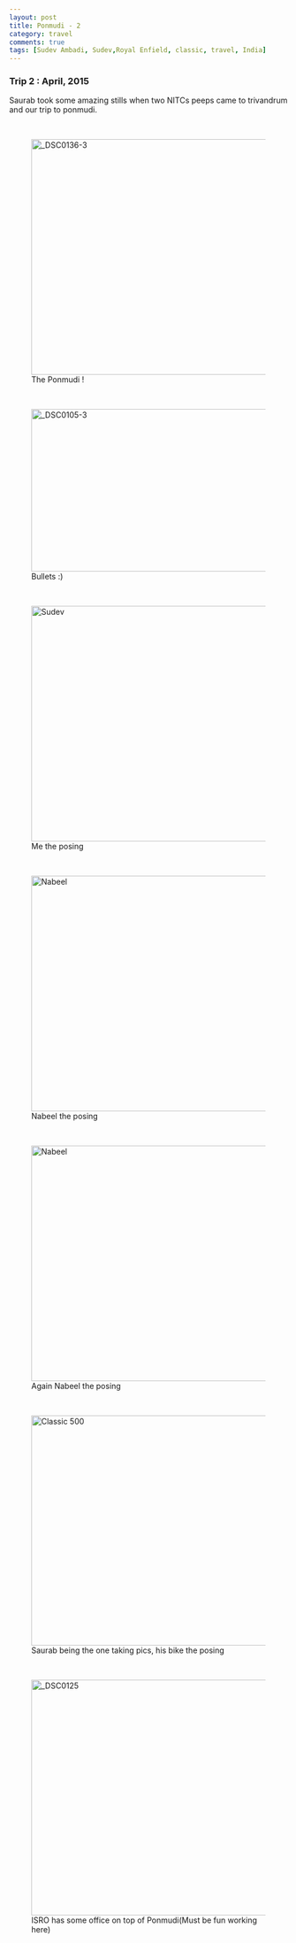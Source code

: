 ```yaml
---
layout: post
title: Ponmudi - 2 
category: travel
comments: true
tags: [Sudev Ambadi, Sudev,Royal Enfield, classic, travel, India]
---
```

### Trip 2 : April, 2015

Saurab took some amazing stills when two NITCs peeps came to trivandrum and our trip to ponmudi.

<br />
<figure class="one"><a href="https://www.flickr.com/photos/80443278@N03/16977789492" title="_DSC0136-3 by Saurab Devananadan, on Flickr"><img src="https://farm8.staticflickr.com/7636/16977789492_0e1609360b_z.jpg" width="640" height="426" alt="_DSC0136-3"></a><figcaption>The Ponmudi !</figcaption></figure>
<br />
<figure class="one"><a href="https://www.flickr.com/photos/80443278@N03/16792873849" title="_DSC0105-3 by Saurab Devananadan, on Flickr"><img src="https://farm9.staticflickr.com/8703/16792873849_36d795427d_z.jpg" width="640" height="294" alt="_DSC0105-3"></a><figcaption>Bullets :)</figcaption></figure>
<br />
<figure class="one"><a href="https://www.flickr.com/photos/80443278@N03/16953006726" title="Sudev by Saurab Devananadan, on Flickr"><img src="https://farm9.staticflickr.com/8694/16953006726_e97bc63994_z.jpg" width="640" height="426" alt="Sudev"></a><figcaption>Me the posing</figcaption></figure>
<br />
<figure class="one"><a href="https://www.flickr.com/photos/80443278@N03/16358760633" title="Nabeel by Saurab Devananadan, on Flickr"><img src="https://farm8.staticflickr.com/7617/16358760633_bb2906d655_z.jpg" width="640" height="426" alt="Nabeel"></a><figcaption>Nabeel the posing</figcaption></figure>
<br />
<figure class="one"><a href="https://www.flickr.com/photos/80443278@N03/16812974848" title="Nabeel by Saurab Devananadan, on Flickr"><img src="https://farm8.staticflickr.com/7597/16812974848_e643e14857_z.jpg" width="640" height="426" alt="Nabeel"></a><figcaption>Again Nabeel the posing</figcaption></figure>
<br />
<figure class="one"><a href="https://www.flickr.com/photos/80443278@N03/16774491987" title="Classic 500 by Saurab Devananadan, on Flickr"><img src="https://farm9.staticflickr.com/8753/16774491987_7771471dbc_z.jpg" width="640" height="416" alt="Classic 500"></a><figcaption>Saurab being the one taking pics, his bike the posing</figcaption></figure>
<br />
<figure class="one"><a href="https://www.flickr.com/photos/80443278@N03/16990308092" title="_DSC0125 by Saurab Devananadan, on Flickr"><img src="https://farm9.staticflickr.com/8727/16990308092_bcc0519090_z.jpg" width="640" height="426" alt="_DSC0125"></a><figcaption>ISRO has some office on top of Ponmudi(Must be fun working here)</figcaption>
</figure>
